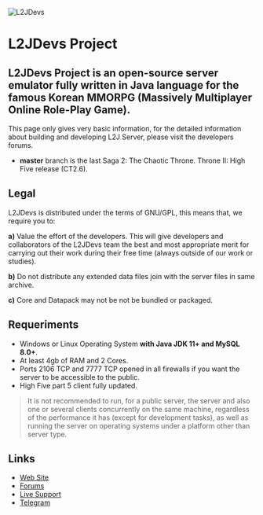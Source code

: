 ![L2JDevs](https://i.imgur.com/vOC9US8.png)

L2JDevs Project
===
L2JDevs Project is an open-source server emulator fully written in Java language for the famous Korean MMORPG (Massively Multiplayer Online Role-Play Game).
---
This page only gives very basic information, for the detailed information about building and developing L2J Server, please visit the developers forums.
- **master** branch is the last Saga 2: The Chaotic Throne. Throne II: High Five release (CT2.6).

Legal
---
L2JDevs is distributed under the terms of GNU/GPL, this means that, we require you to:

**a)** Value the effort of the developers. This will give developers and collaborators of the L2JDevs team the best and most appropriate merit for carrying out their work during their free time (always outside of our work or studies).

**b)** Do not distribute any extended data files join with the server files in same archive.

**c)** Core and Datapack may not be not be bundled or packaged.

Requeriments
---
- Windows or Linux Operating System **with Java JDK 11+ and MySQL 8.0+**.
- At least 4gb of RAM and 2 Cores.
- Ports 2106 TCP and 7777 TCP opened in all firewalls if you want the server to be accessible to the public.
- High Five part 5 client fully updated.

> It is not recommended to run, for a public server, the server and also one or several clients concurrently on the same machine, regardless of the performance it has (except for development tasks), as well as running the server on operating systems under a platform other than server type.

Links
---
- [Web Site](http://www.l2jdevs.org/)
- [Forums](http://www.l2jdevs.org/forum/)
- [Live Support](https://gitter.im/l2jdevs/Community)
- [Telegram](https://t.me/l2jdevs)